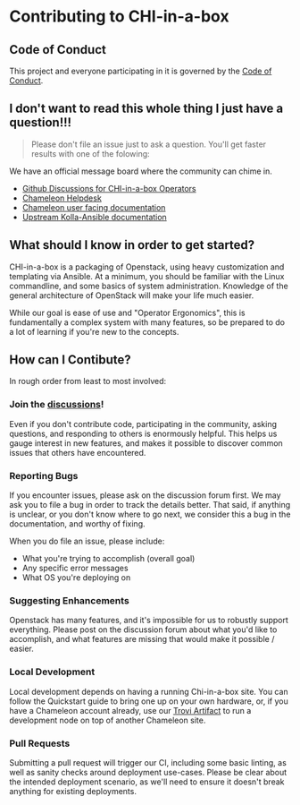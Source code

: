 # Contributing to CHI-in-a-box

## Code of Conduct

This project and everyone participating in it is governed by the [Code of Conduct](CODE_OF_CONDUCT.md).

## I don't want to read this whole thing I just have a question!!!

> Please don't file an issue just to ask a question. You'll get faster results with one of the folowing:

We have an official message board where the community can chime in.
* [Github Discussions for CHI-in-a-box Operators](https://github.com/ChameleonCloud/chi-in-a-box/discussions)
* [Chameleon Helpdesk](https://chameleoncloud.org/user/help/ticket/new/)
* [Chameleon user facing documentation](https://chameleoncloud.readthedocs.io/en/latest/contents.html)
* [Upstream Kolla-Ansible documentation](https://docs.openstack.org/kolla-ansible/train/)


## What should I know in order to get started?

CHI-in-a-box is a packaging of Openstack, using heavy customization and templating via Ansible.
At a minimum, you should be familiar with the Linux commandline, and some basics of system administration. Knowledge of the general architecture of OpenStack will make your life much easier.

While our goal is ease of use and "Operator Ergonomics", this is fundamentally a complex system with many features, so be prepared to do a lot of learning if you're new to the concepts.

## How can I Contibute?

In rough order from least to most involved:

### Join the [discussions](https://github.com/ChameleonCloud/chi-in-a-box/discussions)!
Even if you don't contribute code, participating in the community, asking questions, and responding to others is enormously helpful. This helps us gauge interest in new features, and makes it possible to discover common issues that others have encountered.

### Reporting Bugs

If you encounter issues, please ask on the discussion forum first. We may ask you to file a bug in order to track the details better. That said, if anything is unclear, or you don't know where to go next, we consider this a bug in the documentation, and worthy of fixing.

When you do file an issue, please include:
- What you're trying to accomplish (overall goal)
- Any specific error messages
- What OS you're deploying on

### Suggesting Enhancements

Openstack has many features, and it's impossible for us to robustly support everything. Please post on the discussion forum about what you'd like to accomplish, and what features are missing that would make it possible / easier.

### Local Development

Local development depends on having a running Chi-in-a-box site. You can follow the Quickstart guide to bring one up on your own hardware, or, if you have a Chameleon account already, use our [Trovi Artifact](https://chameleoncloud.org/experiment/share/35) to run a development node on top of another Chameleon site.

### Pull Requests

Submitting a pull request will trigger our CI, including some basic linting, as well as sanity checks around deployment use-cases.
Please be clear about the intended deployment scenario, as we'll need to ensure it doesn't break anything for existing deployments.

